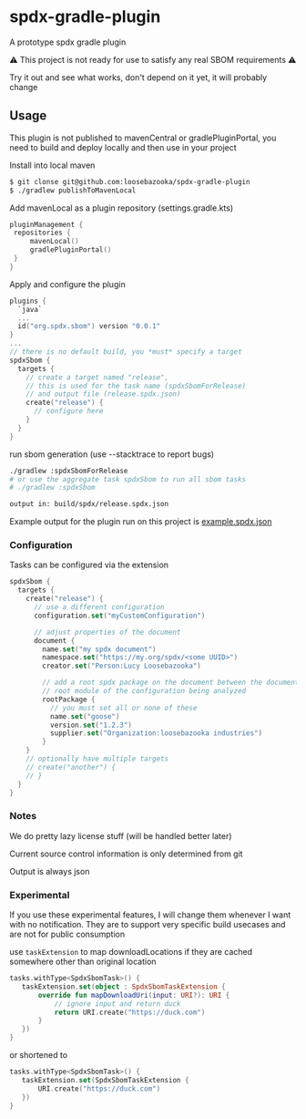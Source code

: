# spdx-gradle-plugin
A prototype spdx gradle plugin

⚠ This project is not ready for use to satisfy any real SBOM requirements ⚠

Try it out and see what works, don't depend on it yet, it will probably change

## Usage
This plugin is not published to mavenCentral or gradlePluginPortal, you need to build and deploy
locally and then use in your project

Install into local maven
```bash
$ git clonse git@github.com:loosebazooka/spdx-gradle-plugin
$ ./gradlew publishToMavenLocal
```

Add mavenLocal as a plugin repository (settings.gradle.kts)
```kotlin
pluginManagement {
 repositories {
     mavenLocal()
     gradlePluginPortal()
 }
}
```

Apply and configure the plugin
```kotlin
plugins {
  `java`
  ...
  id("org.spdx.sbom") version "0.0.1"
}
...
// there is no default build, you *must* specify a target
spdxSbom {
  targets {
    // create a target named "release",
    // this is used for the task name (spdxSbomForRelease)
    // and output file (release.spdx.json)
    create("release") {
      // configure here
    }
  }
}
```

run sbom generation (use --stacktrace to report bugs)
```bash
./gradlew :spdxSbomForRelease
# or use the aggregate task spdxSbom to run all sbom tasks
# ./gradlew :spdxSbom

output in: build/spdx/release.spdx.json
```

Example output for the plugin run on this project is [example.spdx.json](example.spdx.json)

### Configuration

Tasks can be configured via the extension
```kotlin
spdxSbom {
  targets {
    create("release") {
      // use a different configuration
      configuration.set("myCustomConfiguration")

      // adjust properties of the document
      document {
        name.set("my spdx document")
        namespace.set("https://my.org/spdx/<some UUID>")
        creator.set("Person:Lucy Loosebazooka")

        // add a root spdx package on the document between the document and the 
        // root module of the configuration being analyzed
        rootPackage { 
          // you must set all or none of these
          name.set("goose")
          version.set("1.2.3")
          supplier.set("Organization:loosebazooka industries")
        }
    }
    // optionally have multiple targets
    // create("another") {
    // }
  }
}
```

### Notes
We do pretty lazy license stuff (will be handled better later)

Current source control information is only determined from git

Output is always json

### Experimental

If you use these experimental features, I will change them whenever I want with no notification. They are 
to support very specific build usecases and are not for public consumption

use `taskExtension` to map downloadLocations if they are cached somewhere other than original location
```kotlin
tasks.withType<SpdxSbomTask>() {
   taskExtension.set(object : SpdxSbomTaskExtension {
       override fun mapDownloadUri(input: URI?): URI {
           // ignore input and return duck
           return URI.create("https://duck.com")
       }
   })
}
```
or shortened to
```kotlin
tasks.withType<SpdxSbomTask>() {
   taskExtension.set(SpdxSbomTaskExtension {
       URI.create("https://duck.com")
   })
}
```
